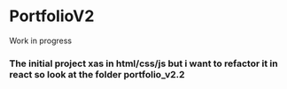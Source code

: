 # PortfolioV2

Work in progress 

### The initial project xas in html/css/js but i want to refactor it in react so look at the folder portfolio_v2.2
